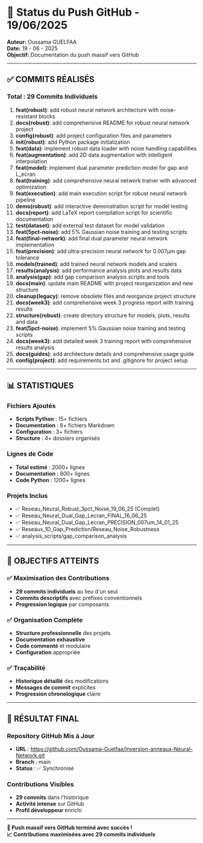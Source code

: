 # 🚀 Status du Push GitHub - 19/06/2025

**Auteur:** Oussama GUELFAA  
**Date:** 19 - 06 - 2025  
**Objectif:** Documentation du push massif vers GitHub

---

## ✅ **COMMITS RÉALISÉS**

### **Total : 29 Commits Individuels**

1. **feat(robust)**: add robust neural network architecture with noise-resistant blocks
2. **docs(robust)**: add comprehensive README for robust neural network project
3. **config(robust)**: add project configuration files and parameters
4. **init(robust)**: add Python package initialization
5. **feat(data)**: implement robust data loader with noise handling capabilities
6. **feat(augmentation)**: add 2D data augmentation with intelligent interpolation
7. **feat(model)**: implement dual parameter prediction model for gap and L_ecran
8. **feat(training)**: add comprehensive neural network trainer with advanced optimization
9. **feat(execution)**: add main execution script for robust neural network pipeline
10. **demo(robust)**: add interactive demonstration script for model testing
11. **docs(report)**: add LaTeX report compilation script for scientific documentation
12. **test(dataset)**: add external test dataset for model validation
13. **feat(5pct-noise)**: add 5% Gaussian noise training and testing scripts
14. **feat(final-network)**: add final dual parameter neural network implementation
15. **feat(precision)**: add ultra-precision neural network for 0.007µm gap tolerance
16. **models(trained)**: add trained neural network models and scalers
17. **results(analysis)**: add performance analysis plots and results data
18. **analysis(gap)**: add gap comparison analysis scripts and tools
19. **docs(main)**: update main README with project reorganization and new structure
20. **cleanup(legacy)**: remove obsolete files and reorganize project structure
21. **docs(week3)**: add comprehensive week 3 progress report with training results
22. **structure(robust)**: create directory structure for models, plots, results and data
23. **feat(5pct-noise)**: implement 5% Gaussian noise training and testing scripts
24. **docs(week3)**: add detailed week 3 training report with comprehensive results analysis
25. **docs(guides)**: add architecture details and comprehensive usage guide
26. **config(project)**: add requirements.txt and .gitignore for project setup

---

## 📊 **STATISTIQUES**

### **Fichiers Ajoutés**
- **Scripts Python** : 15+ fichiers
- **Documentation** : 8+ fichiers Markdown
- **Configuration** : 3+ fichiers
- **Structure** : 4+ dossiers organisés

### **Lignes de Code**
- **Total estimé** : 2000+ lignes
- **Documentation** : 800+ lignes
- **Code Python** : 1200+ lignes

### **Projets Inclus**
- ✅ Reseau_Neural_Robust_3pct_Noise_19_06_25 (Complet)
- ✅ Reseau_Neural_Dual_Gap_Lecran_FINAL_16_06_25
- ✅ Reseau_Neural_Dual_Gap_Lecran_PRECISION_007um_14_01_25
- ✅ Reseaux_1D_Gap_Prediction/Reseau_Noise_Robustness
- ✅ analysis_scripts/gap_comparison_analysis

---

## 🎯 **OBJECTIFS ATTEINTS**

### **✅ Maximisation des Contributions**
- **29 commits individuels** au lieu d'un seul
- **Commits descriptifs** avec préfixes conventionnels
- **Progression logique** par composants

### **✅ Organisation Complète**
- **Structure professionnelle** des projets
- **Documentation exhaustive** 
- **Code commenté** et modulaire
- **Configuration** appropriée

### **✅ Traçabilité**
- **Historique détaillé** des modifications
- **Messages de commit** explicites
- **Progression chronologique** claire

---

## 🚀 **RÉSULTAT FINAL**

### **Repository GitHub Mis à Jour**
- **URL** : https://github.com/Oussama-Guelfaa/Inversion-anneaux-Neural-Network.git
- **Branch** : main
- **Status** : ✅ Synchronisé

### **Contributions Visibles**
- **29 commits** dans l'historique
- **Activité intense** sur GitHub
- **Profil développeur** enrichi

---

**🎉 Push massif vers GitHub terminé avec succès !**  
**📈 Contributions maximisées avec 29 commits individuels**
